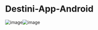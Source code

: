 # Destini-App-Android
![image](https://github.com/assemalturifi/Destini-App-Android/blob/master/Screen%20Shot%202018-12-06%20at%204.52.31%20PM.png)![image](https://github.com/assemalturifi/Destini-App-Android/blob/master/Screen%20Shot%202018-12-06%20at%204.52.51%20PM.png)


